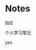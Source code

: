 # Notes
[text](#a)  

个人学习笔记






















































<span id="a">yes</span>
